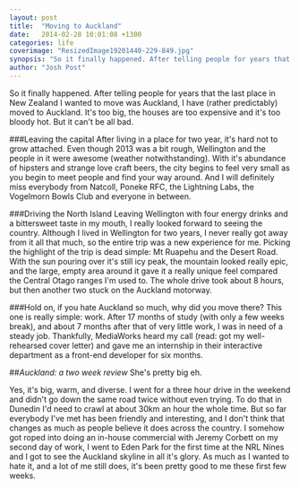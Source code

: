 ```yaml
---
layout: post
title:  "Moving to Auckland"
date:   2014-02-28 10:01:08 +1300
categories: life
coverimage: "ResizedImage19201440-229-849.jpg"
synopsis: "So it finally happened. After telling people for years that the last place in New Zealand I wanted to move was Auckland, I have (rather predictably) moved to Auckland. It's too big, the houses are too expensive and it's too bloody hot. But it can't be all bad."
author: "Josh Post"
---
```


So it finally happened. After telling people for years that the last place in New Zealand I wanted to move was Auckland, I have (rather predictably) moved to Auckland. It's too big, the houses are too expensive and it's too bloody hot. But it can't be all bad.

###Leaving the capital
After living in a place for two year, it's hard not to grow attached. Even though 2013 was a bit rough, Wellington and the people in it were awesome (weather notwithstanding). With it's abundance of hipsters and strange love craft beers, the city begins to feel very small as you begin to meet people and find your way around. And I will definitely miss everybody from Natcoll, Poneke RFC, the Lightning Labs, the Vogelmorn Bowls Club and everyone in between.

###Driving the North Island
Leaving Wellington with four energy drinks and a bittersweet taste in my mouth, I really looked forward to seeing the country. Although I lived in Wellington for two years, I never really got away from it all that much, so the entire trip was a new experience for me. Picking the highlight of the trip is dead simple: Mt Ruapehu and the Desert Road. With the sun pouring over it's still icy peak, the mountain looked really epic, and the large, empty area around it gave it a really unique feel compared the Central Otago ranges I'm used to. The whole drive took about 8 hours, but then another two stuck on the Auckland motorway.

###Hold on, if you hate Auckland so much, why did you move there?
This one is really simple: work. After 17 months of study (with only a few weeks break), and about 7 months after that of very little work, I was in need of a steady job. Thankfully, MediaWorks heard my call (read: got my well-rehearsed cover letter) and gave me an internship in their interactive department as a front-end developer for six months.

##*Auckland: a two week review*
She's pretty big eh.

Yes, it's big, warm, and diverse. I went for a three hour drive in the weekend and didn't go down the same road twice without even trying. To do that in Dunedin I'd need to crawl at about 30km an hour the whole time. But so far everybody I've met has been friendly and interesting, and I don't think that changes as much as people believe it does across the country. I somehow got roped into doing an in-house commercial with Jeremy Corbett on my second day of work, I went to Eden Park for the first time at the NRL Nines and I got to see the Auckland skyline in all it's glory. As much as I wanted to hate it, and a lot of me still does, it's been pretty good to me these first few weeks. 

[Lightning Lab]: http://lightninglab.co.nz/